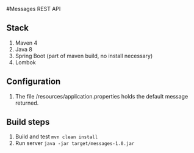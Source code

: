#Messages REST API

## Stack

1. Maven 4 
1. Java 8
1. Spring Boot (part of maven build, no install necessary)
1. Lombok

## Configuration

1. The file /resources/application.properties holds the default message returned.


## Build steps

1. Build and test `mvn clean install`
1. Run server `java -jar target/messages-1.0.jar`